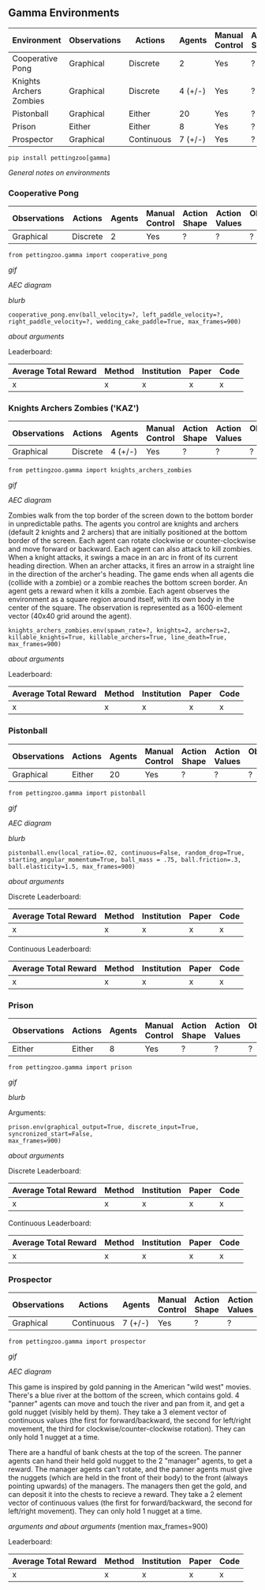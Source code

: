 ## Gamma Environments

| Environment             | Observations | Actions    | Agents  | Manual Control | Action Shape | Action Values | Observation Shape                     | Observation Values | Num States |
|-------------------------|--------------|------------|---------|----------------|--------------|-------------------|------------|-|-|
| Cooperative Pong        | Graphical    | Discrete   | 2       | Yes            | ?            | ?                 | ?          | ? | ? |
| Knights Archers Zombies | Graphical    | Discrete   | 4 (+/-) | Yes            | ?            | ?                 | ?          | ? | ? |
| Pistonball              | Graphical    | Either     | 20      | Yes            | ?            | ?                 | ?          | ? | ? |
| Prison                  | Either       | Either     | 8       | Yes            | ?            | ?                 | ?          | ? | ? |
| Prospector              | Graphical    | Continuous | 7 (+/-) | Yes            | ?            | ?                 | ?          | ? | ? |


`pip install pettingzoo[gamma]`

*General notes on environments*


### Cooperative Pong

| Observations | Actions  | Agents | Manual Control | Action Shape | Action Values | Observation Shape | Observation Values | Num States |
|--------------|----------|--------|----------------|--------------|-------------------|------------|-|-|
| Graphical    | Discrete | 2      | Yes            | ?            | ?                 | ?          |?|?|

`from pettingzoo.gamma import cooperative_pong`

*gif*

*AEC diagram*

*blurb*

```
cooperative_pong.env(ball_velocity=?, left_paddle_velocity=?,
right_paddle_velocity=?, wedding_cake_paddle=True, max_frames=900)
```

*about arguments*

Leaderboard:

| Average Total Reward | Method | Institution | Paper | Code |
|----------------------|--------|-------------|-------|------|
| x                    | x      | x           | x     | x    |


### Knights Archers Zombies ('KAZ')

| Observations | Actions  | Agents  | Manual Control | Action Shape | Action Values | Observation Shape | Observation Values | Num States |
|--------------|----------|---------|----------------|--------------|-------------------|------------|-|-|
| Graphical    | Discrete | 4 (+/-) | Yes            | ?            | ?                 | ?          |?|?|

`from pettingzoo.gamma import knights_archers_zombies`

*gif*

*AEC diagram*

Zombies walk from the top border of the screen down to the bottom border in unpredictable paths. The agents you control are knights and archers (default 2 knights and 2 archers) that are initially positioned at the bottom border of the screen. Each agent can rotate clockwise or counter-clockwise and move forward or backward. Each agent can also attack to kill zombies. When a knight attacks, it swings a mace in an arc in front of its current heading direction. When an archer attacks, it fires an arrow in a straight line in the direction of the archer's heading. The game ends when all agents die (collide with a zombie) or a zombie reaches the bottom screen border. An agent gets a reward when it kills a zombie. Each agent observes the environment as a square region around itself, with its own body in the center of the square. The observation is represented as a 1600-element vector (40x40 grid around the agent).

```
knights_archers_zombies.env(spawn_rate=?, knights=2, archers=2, 
killable_knights=True, killable_archers=True, line_death=True, max_frames=900)
```

*about arguments*

Leaderboard:

| Average Total Reward | Method | Institution | Paper | Code |
|----------------------|--------|-------------|-------|------|
| x                    | x      | x           | x     | x    |


### Pistonball

| Observations | Actions | Agents | Manual Control | Action Shape | Action Values | Observation Shape | Observation Values | Num States |
|--------------|---------|--------|----------------|--------------|-------------------|------------|-|-|
| Graphical    | Either  | 20     | Yes            | ?            | ?                 | ?          |?|?|

`from pettingzoo.gamma import pistonball`

*gif*

*AEC diagram*

*blurb*

```
pistonball.env(local_ratio=.02, continuous=False, random_drop=True,
starting_angular_momentum=True, ball_mass = .75, ball.friction=.3,
ball.elasticity=1.5, max_frames=900)
```

*about arguments*

Discrete Leaderboard:

| Average Total Reward | Method | Institution | Paper | Code |
|----------------------|--------|-------------|-------|------|
| x                    | x      | x           | x     | x    |

Continuous Leaderboard:

| Average Total Reward | Method | Institution | Paper | Code |
|----------------------|--------|-------------|-------|------|
| x                    | x      | x           | x     | x    |


### Prison

| Observations | Actions | Agents | Manual Control | Action Shape | Action Values | Observation Shape | Observation Values | Num States |
|--------------|---------|--------|----------------|-------------|------------------|------------|-|-|
| Either       | Either  | 8      | Yes            | ?           | ?                | ?          |?|?|


`from pettingzoo.gamma import prison`

*gif*

*blurb*

Arguments:
```
prison.env(graphical_output=True, discrete_input=True, syncronized_start=False,
max_frames=900)
```

*about arguments*

Discrete Leaderboard:

| Average Total Reward | Method | Institution | Paper | Code |
|----------------------|--------|-------------|-------|------|
| x                    | x      | x           | x     | x    |

Continuous Leaderboard:

| Average Total Reward | Method | Institution | Paper | Code |
|----------------------|--------|-------------|-------|------|
| x                    | x      | x           | x     | x    |


### Prospector

| Observations | Actions    | Agents  | Manual Control | Action Shape | Action Values | Observation Shape | Observation Values | Num States |
|--------------|------------|---------|----------------|--------------|-------------------|------------|-|-|
| Graphical    | Continuous | 7 (+/-) | Yes            | ?            | ?                 | ?          |?|?|

`from pettingzoo.gamma import prospector`

*gif*

*AEC diagram*

This game is inspired by gold panning in the American "wild west" movies. There's a blue river at the bottom of the screen, which contains gold. 4 "panner" agents can move and touch the river and pan from it, and get a gold nugget (visibly held by them). They take a 3 element vector of continuous values (the first for forward/backward, the second for left/right movement, the third for clockwise/counter-clockwise rotation). They can only hold 1 nugget at a time.

There are a handful of bank chests at the top of the screen. The panner agents can hand their held gold nugget to the 2 "manager" agents, to get a reward. The manager agents can't rotate, and the panner agents must give the nuggets (which are held in the front of their body) to the front (always pointing upwards) of the managers. The managers then get the gold, and can deposit it into the chests to recieve a reward. They take a 2 element vector of continuous values (the first for forward/backward, the second for left/right movement). They can only hold 1 nugget at a time.

*arguments and about arguments*
(mention max_frames=900)

Leaderboard:

| Average Total Reward | Method | Institution | Paper | Code |
|----------------------|--------|-------------|-------|------|
| x                    | x      | x           | x     | x    |
